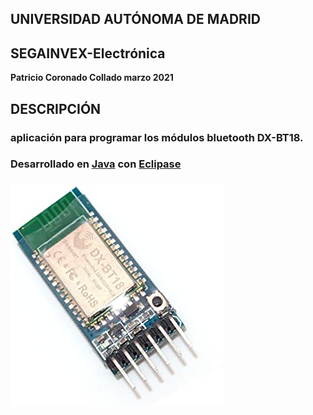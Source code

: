 ## UNIVERSIDAD AUTÓNOMA DE MADRID
## SEGAINVEX-Electrónica
**Patricio Coronado Collado marzo 2021**
## DESCRIPCIÓN
### aplicación para programar los módulos bluetooth DX-BT18.
### Desarrollado en [Java](https://www.java.com/es/) con [Eclipase](https://www.eclipse.org/)
###
![Alt text](https://github.com/PatricioCoronado/programador-DX-BT18/blob/master/DX-BT18.jpg "módulo")

